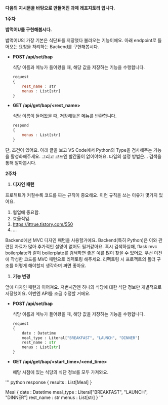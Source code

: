 **다음의 지시문을 바탕으로 만들어진 과제 레포지토리 입니다.**

**1주차**

**밥먹어U를 구현해봅시다.**

 밥먹어U의 가장 기본은 식단표를 저장했다 불러오는 기능이에요. 아래 endpoint로 들어오는 요청을 처리하는 Backend를 구현해봅시다.

- **POST /api/set/bap**
    
    식당 이름과 메뉴가 들어왔을 때, 해당 값을 저장하는 기능을 수행합니다.
    
    ```jsx
    request
    {
    	rest_name : str
    	menus : List[str]
    }
    ```
    
- **GET /api/get/bap/<rest_name>**
    
    식당 이름이 들어왔을 때, 저장해놓은 메뉴를 반환합니다.
    
    ```jsx
    respond
    {
    	menus : List[str]
    }
    ```
    

단, 조건이 있어요. 아래 글을 보고 VS Code에서 Python의 Type을 검사해주는 기능을 활성화해주세요. 그리고 코드엔 빨간줄이 없어야해요. 타입의 설정 방법은… 검색을 통해 알아봅시다.

**2주차**

1. **디자인 패턴**

  프로젝트가 커질수록 코드를 짜는 규칙이 중요해요. 이런 규칙을 쓰는 이유가 몇가지 있어요.

1. 협업에 중요함.
2. 효율적임.
3. https://ittrue.tistory.com/550
4. …

Backend에선 MVC 디자인 패턴을 사용할거에요. Backend(특히 Python)은 이와 관련된 자료가 많아 추가적인 설명이 없어도 될거같아요. 혹시 검색하실때, flask mvc boilerplate와 같이 boilerplate를 검색하면 좋은 예를 많이 찾을 수 있어요. 우선 이전에 작성한 코드를 MVC 패턴으로 리펙토링 해주세요. 리펙토링 시 프로젝트의 폴더 구조를 어떻게 해야할지 생각하며 짜면 좋아요.

1. **기능 변경**

 앞에 디자인 패턴과 이어져요. 저번시간엔 하나의 식당에 대한 식단 정보만 개별적으로 저장했어요. 이번엔 API를 조금 수정할 거에요.

- **POST /api/set/bap**
    
    식당 이름과 메뉴가 들어왔을 때, 해당 값을 저장하는 기능을 수행합니다.
    
    ```python
    request
    {
    	date : Datetime
    	meal_type : Literal["BREAKFAST", "LAUNCH", "DINNER"]
    	rest_name : str
    	menus : List[str]
    }
    ```
    
- **GET /api/get/bap/<start_time>/<end_time>**
    
    해당 시점에 있는 식당의 식단 정보를 모두 가져와요.

'''  python
response
{
	results : List[Meal]
}


Meal
{
	date : Datetime
	meal_type : Literal["BREAKFAST", "LAUNCH", "DINNER"]
	rest_name : str
	menus : List[str]
}
'''
